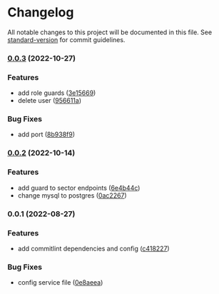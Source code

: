 # Changelog

All notable changes to this project will be documented in this file. See [standard-version](https://github.com/conventional-changelog/standard-version) for commit guidelines.

### [0.0.3](https://github.com/mokkapps/changelog-generator-demo/compare/v0.0.2...v0.0.3) (2022-10-27)


### Features

* add role guards ([3e15669](https://github.com/mokkapps/changelog-generator-demo/commits/3e156690125fedba7459f7e91384f51f4d9b95be))
* delete user ([956611a](https://github.com/mokkapps/changelog-generator-demo/commits/956611a8807f20a2d8d1141bbb5b1320660bca99))


### Bug Fixes

* add port ([8b938f9](https://github.com/mokkapps/changelog-generator-demo/commits/8b938f927d4389084640b37651e5303005636cfc))

### [0.0.2](https://github.com/mokkapps/changelog-generator-demo/compare/v0.0.1...v0.0.2) (2022-10-14)


### Features

* add guard to sector endpoints ([6e4b44c](https://github.com/mokkapps/changelog-generator-demo/commits/6e4b44c1adefe42b91ad7473e21205eaa8351118))
* change mysql to postgres ([0ac2267](https://github.com/mokkapps/changelog-generator-demo/commits/0ac22678294733f6d09871713bbd3ebc4f8f887e))

### 0.0.1 (2022-08-27)


### Features

* add commitlint dependencies and config ([c418227](https://github.com/mokkapps/changelog-generator-demo/commits/c418227660ba18929ad54a61b6c64e5e3541d410))


### Bug Fixes

* config service file ([0e8aeea](https://github.com/mokkapps/changelog-generator-demo/commits/0e8aeea23777f2199deba40c7432c01f654684f5))
